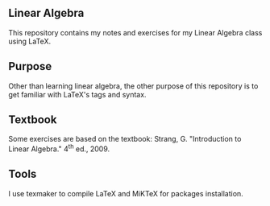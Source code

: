 ## Linear Algebra
This repository contains my notes and exercises for my Linear Algebra class using LaTeX.

## Purpose
Other than learning linear algebra, the other purpose of this repository is to get familiar with LaTeX's tags and syntax.

## Textbook
Some exercises are based on the textbook: Strang, G. "Introduction to Linear Algebra." 4<sup>th</sup> ed., 2009.

## Tools
I use texmaker to compile LaTeX and MiKTeX for packages installation.

